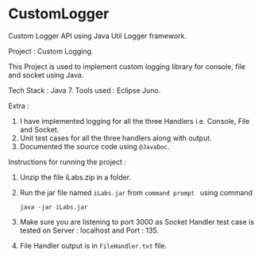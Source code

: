 # CustomLogger
Custom Logger API using Java Util Logger framework.

Project : Custom Logging.

This Project is used to implement custom logging library for console, file and socket using Java.

Tech Stack : Java 7.
Tools used : Eclipse Juno.

Extra : 

 1. I have implemented logging for all the three Handlers i.e. Console, File and Socket.
 2. Unit test cases for all the three handlers along with output.
 3. Documented the source code using `@JavaDoc`.


Instructions for running the project  : 

1. Unzip the file iLabs.zip in a folder.

2. Run the jar file named `iLabs.jar` from `command prompt ` using command
    
    `java -jar iLabs.jar`

3. Make sure you are listening to port 3000 as Socket Handler test case is tested on Server : localhost and Port : 135. 

4. File Handler output is in `FileHandler.txt` file.
